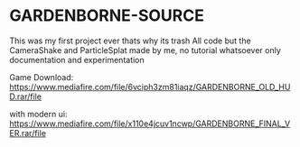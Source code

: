 # GARDENBORNE-SOURCE

This was my first project ever thats why its trash
All code but the CameraShake and ParticleSplat made by me, no tutorial whatsoever only documentation and experimentation

Game Download: https://www.mediafire.com/file/6vciph3zm81iaqz/GARDENBORNE_OLD_HUD.rar/file

with modern ui: https://www.mediafire.com/file/x110e4jcuv1ncwp/GARDENBORNE_FINAL_VER.rar/file
